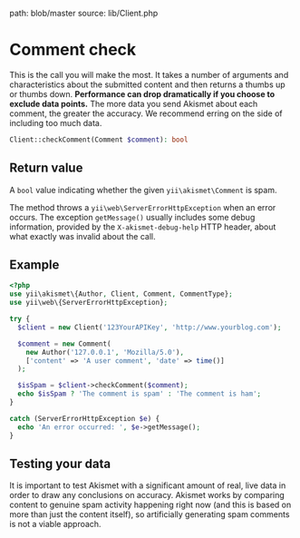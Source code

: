 path: blob/master
source: lib/Client.php

# Comment check
This is the call you will make the most. It takes a number of arguments and characteristics about the submitted content and then returns a thumbs up or thumbs down. **Performance can drop dramatically if you choose to exclude data points.** The more data you send Akismet about each comment, the greater the accuracy. We recommend erring on the side of including too much data.

```php
Client::checkComment(Comment $comment): bool
```

## Return value
A `bool` value indicating whether the given `yii\akismet\Comment` is spam.

The method throws a `yii\web\ServerErrorHttpException` when an error occurs.
The exception `getMessage()` usually includes some debug information, provided by the `X-akismet-debug-help` HTTP header, about what exactly was invalid about the call.

## Example

```php
<?php
use yii\akismet\{Author, Client, Comment, CommentType};
use yii\web\{ServerErrorHttpException};

try {
  $client = new Client('123YourAPIKey', 'http://www.yourblog.com');

  $comment = new Comment(
    new Author('127.0.0.1', 'Mozilla/5.0'),
    ['content' => 'A user comment', 'date' => time()]
  );

  $isSpam = $client->checkComment($comment);
  echo $isSpam ? 'The comment is spam' : 'The comment is ham';
}

catch (ServerErrorHttpException $e) {
  echo 'An error occurred: ', $e->getMessage();
}
```

## Testing your data
It is important to test Akismet with a significant amount of real, live data in order to draw any conclusions on accuracy. Akismet works by comparing content to genuine spam activity happening right now (and this is based on more than just the content itself), so artificially generating spam comments is not a viable approach.
